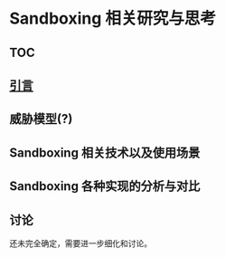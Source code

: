 # Sandboxing 相关研究与思考

## TOC

## [引言](./intro.md)

## 威胁模型(?)

## Sandboxing 相关技术以及使用场景

## Sandboxing 各种实现的分析与对比

## 讨论

还未完全确定，需要进一步细化和讨论。
